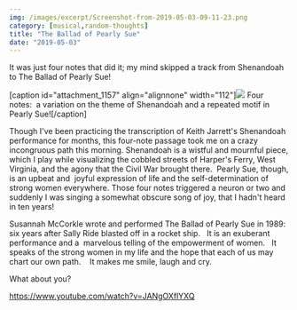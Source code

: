 ```yaml
---
img: /images/excerpt/Screenshot-from-2019-05-03-09-11-23.png
category: [musical,random-thoughts]
title: "The Ballad of Pearly Sue"
date: "2019-05-03"
---
```


It was just four notes that did it; my mind skipped a track from Shenandoah to The Ballad of Pearly Sue!

\[caption id="attachment\_1157" align="alignnone" width="112"\][![](/images/Screenshot-from-2019-05-03-09-11-23.png)](http://blog.duanemcguire.com/wp-content/uploads/2019/05/Screenshot-from-2019-05-03-09-11-23.png) Four notes:  a variation on the theme of Shenandoah and a repeated motif in Pearly Sue!\[/caption\]

Though I've been practicing the transcription of Keith Jarrett's Shenandoah performance for months, this four-note passage took me on a crazy incongruous path this morning. Shenandoah is a wistful and mournful piece, which I play while visualizing the cobbled streets of Harper's Ferry, West Virginia, and the agony that the Civil War brought there.  Pearly Sue, though, is an upbeat and  joyful expression of life and the self-determination of strong women everywhere. Those four notes triggered a neuron or two and suddenly I was singing a somewhat obscure song of joy, that I hadn't heard in ten years!

Susannah McCorkle wrote and performed The Ballad of Pearly Sue in 1989:  six years after Sally Ride blasted off in a rocket ship.   It is an exuberant performance and a  marvelous telling of the empowerment of women.   It speaks of the strong women in my life and the hope that each of us may chart our own path.    It makes me smile, laugh and cry.

What about you?

https://www.youtube.com/watch?v=JANgOXflYXQ
